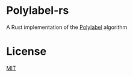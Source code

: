 # Polylabel-rs
A Rust implementation of the [Polylabel](https://github.com/mapbox/polylabel) algorithm

# License
[MIT](license.txt)
